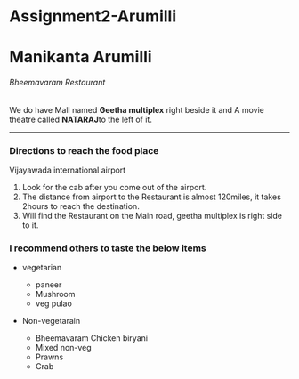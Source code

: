 # Assignment2-Arumilli


# Manikanta Arumilli
###### Bheemavaram  Restaurant
We do have Mall named **Geetha multiplex** right beside it and A movie theatre  called **NATARAJ**to the left of it.



---

### Directions to reach the food place

Vijayawada international airport

1. Look for the cab after you come out of the airport.
2. The distance from airport to the Restaurant is almost 120miles, it takes 2hours to reach the         destination.
3. Will find the Restaurant  on the  Main road,  geetha multiplex is right side to it.


### I recommend others to taste the below items
 
   * vegetarian
     
     * paneer
     * Mushroom
     * veg pulao
    
   * Non-vegetarain
    
      * Bheemavaram Chicken biryani
      * Mixed non-veg
      * Prawns
      * Crab





